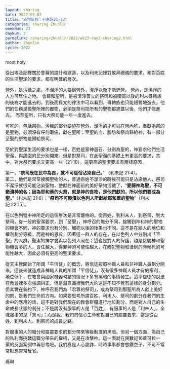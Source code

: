 ```yaml
---
layout: sharing
date: 2022-06-07
title: "新增靈修：利未記21-22"
categories: sharing Zhuolin
weekNum: 23
dayNum: 2
permalink: /sharing/zhuolin/2022/wk23-day2-sharing2.html
author: Zhuolin
cycle: 2022
---  
```


most holy

從出埃及記裡關於會幕的設計和建造，以及利未記裡對敬拜禮儀的要求，和對百姓的生活聖潔的要求，都有明確的層次。

營外，是污穢之處。不潔淨的人要到營外，潔淨以後才能進營。
營內，是潔淨的人方可居住之地。
會幕和聖所，是被潔淨膏立的祭司和被贖買以後的利未哥轄族的後裔才能進去的。到後面經文的律法中可以看到，哥轄族也只能短暫地進去，他們的任務是搬聖所裡的器物，必須是祭司把所有的聖物都遮蓋以後，他們才能進去。
而至聖所，只有大祭司能一年一度進去。

可吃的，包括祭物，污穢的部分要燒在營外，潔淨的才可以在營內吃，奉獻為祭的是聖物，必須沒有任何瑕疵，獻在聖所；至聖的血、脂肪和祭肉歸給神，有一部分至聖的祭物是歸給祭司。

至於對聖潔生活的要求也是一樣，百姓是蒙神選召、分別為聖的，神要求他們生活聖潔，與周圍的民分別開來。但是對祭司，在此聖潔的基礎上有更高的要求，其中，對大祭司要求又更高一些（21:10）。這更高的聖潔要求有兩樣原因。

第一，“**祭司既在民中為首，就不可從俗沾染自己。**”
（利未記‬ ‭21:4‬）。  
第二，他們是常常接觸聖物的人，普通百姓不潔淨的時候可能只是沾染他人，祭司不潔淨就很可能沾染聖物，使獻在神面前的美好祭物污穢了，“**要歸神為聖，不可褻瀆神的名；因為耶和華的火祭，就是神的食物，是他們獻的，所以他們要成為聖。**”（‭‭利未記‬ ‭21:6‬）；‬‬“**祭司不可褻瀆以色列人所獻給耶和華的聖物**”（‭‭利未記‬ ‭22:15‬）。

在以色列營中神所定的這個層次是非常嚴格的。從百姓，到利未人，到祭司，到大祭司，從一般的聖潔要求，到「至聖」，神呼召的職分不同，接觸到神和神的聖物的機會不同，神的要求也有分別，觸犯以後的後果也不同。這不是在給人的地位和權利劃分等級，而是神的恩典，因著這一群人的存在，在以色列人中分別出「至聖」的人群，聖潔的神才會與以色列人同在；這也是對人的保護，越是接觸神和聖物機會多的人，責任越大，得罪神的可能性越大，在觸犯聖物和律例的時候死的可能性越大，因此必須有更高的聖潔要求。

從天主教開始了所謂「平信徒」的概念，將信徒按照神職人員和非神職人員劃分開來。這後來就造成非神職人員的所謂「平信徒」，沒有很多神職人員才有的權利，地位低下，在教會與國家機器勾結的情況下多有黑暗的事情發生。這平信徒的說法在教會裡多次強調糾正，但是潛意識裡我們大約還是不知不覺有這樣的身分劃分。但其實在新約下，神呼召我們為「君尊的祭司」，成為祭司到那聖所為人獻上美好的祭，是我們生命的方向。如果要思考所謂百姓、利未人、祭司的劃分在我們的生命中的應用的話，這不是對我們現在的教會群體進行地位劃分，而是對人自己的生命成長狀態的劃分；不是說沒有服事的人是「百姓」，有服事的人是「利未人」，全職服事的是「祭司」；而是說，我們的信心生命和對自己的屬靈要求，當是從百姓、到利未人、到祭司的成長之路。

對服事的人的職分和屬靈要求的劃分帶來等級制度的黑暗。但另一個方面，為自己的私利而挑戰這職分帶來的權柄，又是在攻擊神。這一面就在民數記16章可拉一黨的反面案例中再思考吧。我們真是人心詭詐，時時事事都會想鑽空子，不可不常常默想常常反省。

琢琳
